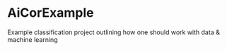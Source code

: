 # AiCorExample
Example classification project outlining how one should work with data &amp; machine learning
